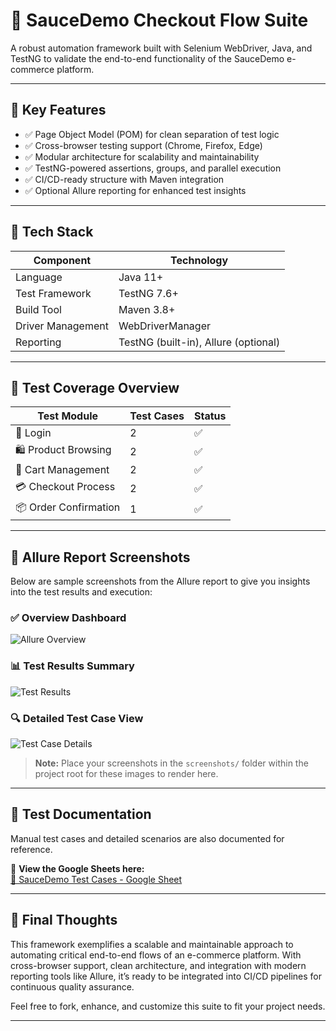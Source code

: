 # 🚀 SauceDemo Checkout Flow Suite

A robust automation framework built with Selenium WebDriver, Java, and TestNG to validate the end-to-end functionality of the SauceDemo e-commerce platform.

---

## 🌟 Key Features

- ✅ Page Object Model (POM) for clean separation of test logic  
- ✅ Cross-browser testing support (Chrome, Firefox, Edge)  
- ✅ Modular architecture for scalability and maintainability  
- ✅ TestNG-powered assertions, groups, and parallel execution  
- ✅ CI/CD-ready structure with Maven integration  
- ✅ Optional Allure reporting for enhanced test insights  

---

## 🧰 Tech Stack

| Component         | Technology               |
|-------------------|--------------------------|
| Language          | Java 11+                 |
| Test Framework    | TestNG 7.6+              |
| Build Tool        | Maven 3.8+               |
| Driver Management | WebDriverManager         |
| Reporting         | TestNG (built-in), Allure (optional) |



---

## 🧪 Test Coverage Overview

| Test Module          | Test Cases | Status |
|----------------------|------------|--------|
| 🔐 Login              | 2          | ✅     |
| 🛍️ Product Browsing   | 2          | ✅     |
| 🛒 Cart Management    | 2          | ✅     |
| 💳 Checkout Process   | 2          | ✅     |
| 📦 Order Confirmation | 1          | ✅     |

---

## 📸 Allure Report Screenshots

Below are sample screenshots from the Allure report to give you insights into the test results and execution:

### ✅ Overview Dashboard  
![Allure Overview](screenshots/allure-overview.png)

### 📊 Test Results Summary  
![Test Results](screenshots/allure-results.png)

### 🔍 Detailed Test Case View  
![Test Case Details](screenshots/allure-testcase.png)

> **Note:** Place your screenshots in the `screenshots/` folder within the project root for these images to render here.

---

## 📄 Test Documentation

Manual test cases and detailed scenarios are also documented for reference.

📌 **View the Google Sheets here:**  
[📝 SauceDemo Test Cases - Google Sheet](https://docs.google.com/spreadsheets/d/1Bpq4t8b30ty0PktXZ5iM1AbYcVm0MtKkgeKfkFho8q8/edit?gid=0#gid=0)

---

## 🙌 Final Thoughts

This framework exemplifies a scalable and maintainable approach to automating critical end-to-end flows of an e-commerce platform. With cross-browser support, clean architecture, and integration with modern reporting tools like Allure, it’s ready to be integrated into CI/CD pipelines for continuous quality assurance.

Feel free to fork, enhance, and customize this suite to fit your project needs.

---

